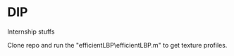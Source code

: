 # DIP
Internship stuffs


Clone repo and run the "efficientLBP\efficientLBP.m" to get texture profiles.
